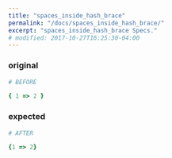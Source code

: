 ```yaml
---
title: "spaces_inside_hash_brace"
permalink: "/docs/spaces_inside_hash_brace/"
excerpt: "spaces_inside_hash_brace Specs."
# modified: 2017-10-27T16:25:30-04:00
---
```

### original
```ruby
# BEFORE

{ 1 => 2 }

```
### expected
```ruby
# AFTER

{1 => 2}

```

